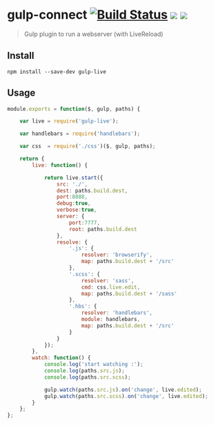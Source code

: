 gulp-connect [![Build Status](http://img.shields.io/travis/AveVlad/gulp-connect.svg?style=flat)](https://travis-ci.org/AveVlad/gulp-connect) [![](http://img.shields.io/npm/dm/gulp-connect.svg?style=flat)](https://www.npmjs.org/package/gulp-connect) [![](http://img.shields.io/npm/v/gulp-connect.svg?style=flat)](https://www.npmjs.org/package/gulp-connect)
==============

> Gulp plugin to run a webserver (with LiveReload)


## Install

```
npm install --save-dev gulp-live
```

## Usage

```js
module.exports = function($, gulp, paths) {

    var live = require('gulp-live');

    var handlebars = require('handlebars');

    var css  = require('./css')($, gulp, paths);

    return {
        live: function() {

            return live.start({
                src: './',
                dest: paths.build.dest,
                port:8888,
                debug:true,
                verbose:true,
                server: {
                    port:7777,
                    root: paths.build.dest
                },
                resolve: {
                    '.js': {
                        resolver: 'browserify',
                        map: paths.build.dest + '/src'
                    },
                    '.scss': {
                        resolver: 'sass',
                        cmd: css.live.edit,
                        map: paths.build.dest + '/sass'
                    },
                    '.hbs': {
                        resolver: 'handlebars',
                        module: handlebars,
                        map: paths.build.dest + '/src'
                    }
                }
            });
        },
        watch: function() {
            console.log('start watching :');
            console.log(paths.src.js);
            console.log(paths.src.scss);

            gulp.watch(paths.src.js).on('change', live.edited);
            gulp.watch(paths.src.scss).on('change', live.edited);
        }
    };
};

```

